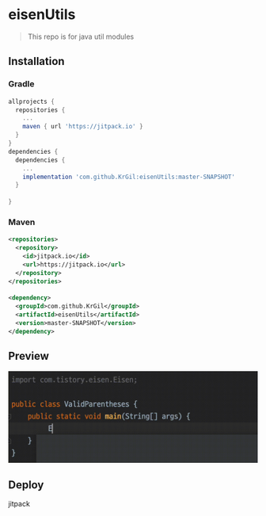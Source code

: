 # eisenUtils
> This repo is for java util modules


## Installation

### Gradle
``` groovy
allprojects {
  repositories {  
    ...
    maven { url 'https://jitpack.io' }
  }
}
dependencies {
  dependencies {
    ...
    implementation 'com.github.KrGil:eisenUtils:master-SNAPSHOT'
  }

}
```

### Maven
``` xml
<repositories>
  <repository>
    <id>jitpack.io</id>
    <url>https://jitpack.io</url>
  </repository>
</repositories>
  
<dependency>
  <groupId>com.github.KrGil</groupId>
  <artifactId>eisenUtils</artifactId>
  <version>master-SNAPSHOT</version>
</dependency>
```
## Preview
![img](eisenUtils.gif)

## Deploy
jitpack
